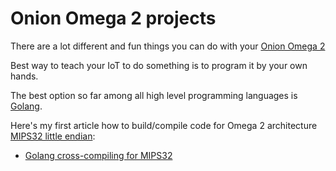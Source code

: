 Onion Omega 2 projects
======================

There are a lot different and fun things you can do with your [Onion Omega 2](https://onion.io/omega2/)

Best way to teach your IoT to do something is to program it by your own hands.

The best option so far among all high level programming languages is [Golang](https://golang.org/).

Here's my first article how to build/compile code for Omega 2 architecture [MIPS32 little endian](https://www.imgtec.com/mips/architectures/mips32/):

 - [Golang cross-compiling for MIPS32](cross-compiling/README.md)

